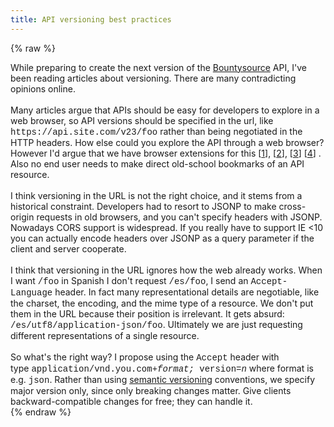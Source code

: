 ```yaml
---
title: API versioning best practices
---
```


{% raw %}
<div class="css-full-post-content js-full-post-content">
While preparing to create the next version of the <a href="http://bountysource.com/" target="_blank">Bountysource</a> API, I've been reading articles about versioning. There are many contradicting opinions online.<br /><br />Many articles argue that APIs should be easy for developers to explore in a web browser, so API versions should be specified in the url, like <span style="font-family: Courier New, Courier, monospace;">https://api.site.com/v23/foo</span>&nbsp;rather than being negotiated in the HTTP headers. How else could you explore the API through a web browser? However I'd argue that we have&nbsp;browser extensions for this [<a href="https://chrome.google.com/webstore/detail/advanced-rest-client/hgmloofddffdnphfgcellkdfbfbjeloo?hl=en-US" target="_blank">1</a>],&nbsp;[<a href="https://chrome.google.com/webstore/detail/rest-console/cokgbflfommojglbmbpenpphppikmonn?hl=en" target="_blank">2</a>],&nbsp;[<a href="https://chrome.google.com/webstore/detail/simple-rest-client/fhjcajmcbmldlhcimfajhfbgofnpcjmb" target="_blank">3</a>]&nbsp;[<a href="https://chrome.google.com/webstore/detail/postman-rest-client/fdmmgilgnpjigdojojpjoooidkmcomcm?hl=en" target="_blank">4</a>]&nbsp;. Also no end user needs to make direct old-school bookmarks of an API resource.<br /><br />I think versioning in the URL is not the right choice, and it stems from a historical constraint. Developers had to resort to JSONP to make cross-origin requests in old browsers, and you can't specify headers with JSONP. Nowadays CORS support is widespread. If you really have to support IE &lt;10 you can actually encode headers over JSONP as a query parameter if the client and server cooperate.<br /><br />I think that versioning in the URL ignores how the web already works. When I want <span style="font-family: Courier New, Courier, monospace;">/foo</span> in Spanish I don't request <span style="font-family: Courier New, Courier, monospace;">/es/foo</span>, I send an <span style="font-family: Courier New, Courier, monospace;">Accept-Language</span> header. In fact many representational details are negotiable, like the charset, the encoding, and the mime type of a resource. We don't put them in the URL because their position is irrelevant. It gets absurd: <span style="font-family: Courier New, Courier, monospace;">/es/utf8/application-json/foo</span>. Ultimately we are just requesting different representations of a single resource.<br /><br />So what's the right way? I propose using the <span style="font-family: Courier New, Courier, monospace;">Accept</span> header with type&nbsp;<span style="font-family: Courier New, Courier, monospace;">application/vnd.you.com+<i>format;&nbsp;</i>version=<i>n</i></span>&nbsp;where format is e.g. <span style="font-family: Courier New, Courier, monospace;">json</span>. Rather than using&nbsp;<a href="http://semver.org/" target="_blank">semantic versioning</a> conventions, we specify major version only, since only breaking changes matter. Give clients backward-compatible changes for free; they can handle it.
</div>
{% endraw %}
